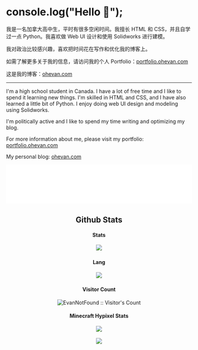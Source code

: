# console.log("Hello 👋");

我是一名加拿大高中生，平时有很多空闲时间。我擅长 HTML 和 CSS，并且自学过一点 Python。我喜欢做 Web UI 设计和使用 Solidworks 进行建模。

我对政治比较感兴趣，喜欢把时间花在写作和优化我的博客上。

如需了解更多关于我的信息，请访问我的个人 Portfolio：[portfolio.ohevan.com](https://portfolio.ohevan.com)

这是我的博客：[ohevan.com](https://ohevan.com)




---

I'm a high school student in Canada. I have a lot of free time and I like to spend it learning new things. I'm skilled in HTML and CSS, and I have also learned a little bit of Python. I enjoy doing web UI design and modeling using Solidworks.

I'm politically active and I like to spend my time writing and optimizing my blog.

For more information about me, please visit my portfolio: [portfolio.ohevan.com](https://portfolio.ohevan.com)

My personal blog: [ohevan.com](https://ohevan.com)


<p align="center"> 
  <a href="https://ohevan.com">
    <img src="https://raw.githubusercontent.com/EvanNotFound/EvanNotFound/main/AnonymousLand_neon_96px.svg">
  </a>
</p>



<h2 align="center">Github Stats </h1>

<h4 align="center"> Stats </h4>
<p align="center"> 
  <img src="https://github-readme-stats.vercel.app/api?username=evannotfound&show_icons=true&theme=algolia&hide_border=1">
</p>

<h4 align="center"> Lang </h4>
<p align="center"> 
  <img src="https://github-readme-stats.vercel.app/api/top-langs/?username=evannotfound&show_icons=true&theme=algolia&hide_border=1&layout=compact">
</p>

<h4 align="center">Visitor Count</h4>

<p align="center"><img src="https://profile-counter.glitch.me/{EvanNotFound}/count.svg" alt="EvanNotFound :: Visitor's Count" /></p>

<h4 align="center">Minecraft Hypixel Stats</h4>

<p align="center"> 
<img src="https://gen.plancke.io/exp/JustBliTS.png" width="500px">
</p>

<p align="center"> 
  <img src="https://hypixel.paniek.de/signature/9056c9b7f68e4382b3387bb8d90b5e6f/general-tooltip">
</p>

